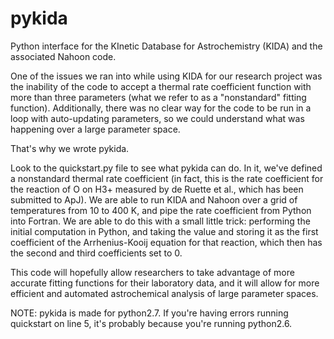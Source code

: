 # pykida

Python interface for the KInetic Database for Astrochemistry (KIDA) and the associated Nahoon code.

One of the issues we ran into while using KIDA for our research project was the inability of the code to accept a thermal rate coefficient function with more than three parameters (what we refer to as a "nonstandard" fitting function). Additionally, there was no clear way for the code to be run in a loop with auto-updating parameters, so we could understand what was happening over a large parameter space.

That's why we wrote pykida.

Look to the quickstart.py file to see what pykida can do. In it, we've defined a nonstandard thermal rate coefficient (in fact, this is the rate coefficient for the reaction of O on H3+ measured by de Ruette et al., which has been submitted to ApJ). We are able to run KIDA and Nahoon over a grid of temperatures from 10 to 400 K, and pipe the rate coefficient from Python into Fortran. We are able to do this with a small little trick: performing the initial computation in Python, and taking the value and storing it as the first coefficient of the Arrhenius-Kooij equation for that reaction, which then has the second and third coefficients set to 0.

This code will hopefully allow researchers to take advantage of more accurate fitting functions for their laboratory data, and it will allow for more efficient and automated astrochemical analysis of large parameter spaces.

NOTE: pykida is made for python2.7. If you're having errors running quickstart on line 5, it's probably because you're running python2.6.
